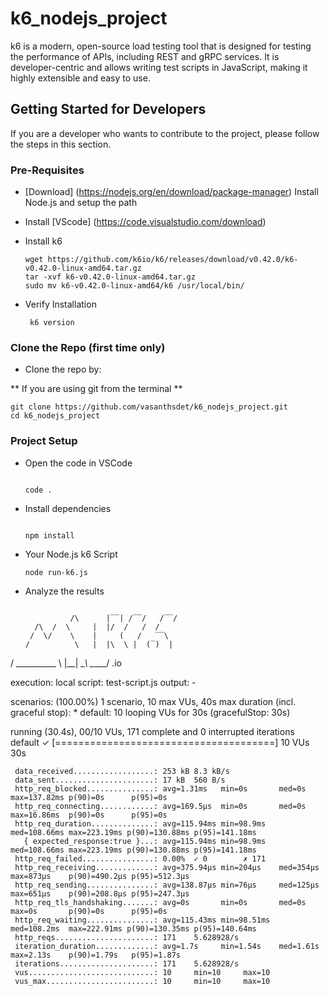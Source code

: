 # k6_nodejs_project

k6 is a modern, open-source load testing tool that is designed for testing the performance of APIs, including REST and gRPC services. It is developer-centric and allows writing test scripts in JavaScript, making it highly extensible and easy to use.

## Getting Started for Developers

If you are a developer who wants to contribute to the project, please follow the steps in this section.

### Pre-Requisites

- [Download] (https://nodejs.org/en/download/package-manager) Install Node.js and setup the path
- Install [VScode] (https://code.visualstudio.com/download)
- Install k6 
   ```
   wget https://github.com/k6io/k6/releases/download/v0.42.0/k6-v0.42.0-linux-amd64.tar.gz
   tar -xvf k6-v0.42.0-linux-amd64.tar.gz
   sudo mv k6-v0.42.0-linux-amd64/k6 /usr/local/bin/

   ```
- Verify Installation

   ```
    k6 version

   ```

### Clone the Repo (first time only)

- Clone the repo by:

** If you are using git from the terminal **

  ```
  git clone https://github.com/vasanthsdet/k6_nodejs_project.git
  cd k6_nodejs_project
  ```

  ### Project Setup

  - Open the code in VSCode

    ```

    code .
    ```
 
 - Install dependencies

    ```

    npm install
    ```

 - Your Node.js k6 Script

   ```
   node run-k6.js
   ```

 - Analyze the results

   ```

             /\      |‾‾| /‾‾/   /‾‾/
     /\  /  \     |  |/  /   /  /
    /  \/    \    |     (   /   ‾‾\
   /          \   |  |\  \ |  (‾)  |
  / __________ \  |__| \__\ \_____/ .io

  execution: local
     script: test-script.js
     output: -

  scenarios: (100.00%) 1 scenario, 10 max VUs, 40s max duration (incl. graceful stop):
           * default: 10 looping VUs for 30s (gracefulStop: 30s)

running (30.4s), 00/10 VUs, 171 complete and 0 interrupted iterations
default ✓ [======================================] 10 VUs  30s

     data_received..................: 253 kB 8.3 kB/s
     data_sent......................: 17 kB  560 B/s
     http_req_blocked...............: avg=1.31ms   min=0s       med=0s       max=137.82ms p(90)=0s      p(95)=0s     
     http_req_connecting............: avg=169.5µs  min=0s       med=0s       max=16.86ms  p(90)=0s      p(95)=0s     
     http_req_duration..............: avg=115.94ms min=98.9ms   med=108.66ms max=223.19ms p(90)=130.88ms p(95)=141.18ms
       { expected_response:true }...: avg=115.94ms min=98.9ms   med=108.66ms max=223.19ms p(90)=130.88ms p(95)=141.18ms
     http_req_failed................: 0.00%  ✓ 0        ✗ 171  
     http_req_receiving.............: avg=375.94µs min=204µs    med=354µs    max=873µs    p(90)=490.2µs p(95)=512.3µs 
     http_req_sending...............: avg=138.87µs min=76µs     med=125µs    max=651µs    p(90)=208.8µs p(95)=247.3µs 
     http_req_tls_handshaking.......: avg=0s       min=0s       med=0s       max=0s       p(90)=0s      p(95)=0s     
     http_req_waiting...............: avg=115.43ms min=98.51ms  med=108.2ms  max=222.91ms p(90)=130.35ms p(95)=140.64ms
     http_reqs......................: 171    5.628928/s
     iteration_duration.............: avg=1.7s     min=1.54s    med=1.61s    max=2.13s    p(90)=1.79s   p(95)=1.87s  
     iterations.....................: 171    5.628928/s
     vus............................: 10     min=10     max=10
     vus_max........................: 10     min=10     max=10

   ```